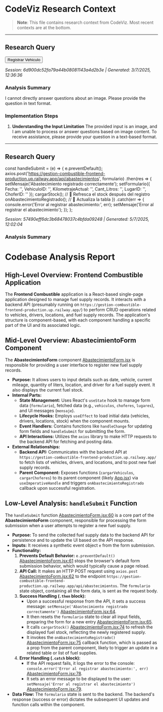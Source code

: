 # CodeViz Research Context

> **Note**: This file contains research context from CodeViz. Most recent contexts are at the bottom.

---

## Research Query

<div style={{ marginTop: '10px', color:#45654}}>
          <button type="submit">Registrar Vehiculo</button>
        </div>

*Session: 6d900dc52fa79a44b08081143a4d2b3e | Generated: 3/7/2025, 12:36:36*

### Analysis Summary

I cannot directly answer questions about an image. Please provide the question in text format.

### Implementation Steps

1. **Understanding the Input Limitation**
   The provided input is an image, and I am unable to process or answer questions based on image content. To receive assistance, please provide your question in a text-based format.

---

## Research Query

const handleSubmit = (e) => {
    e.preventDefault();
    axios.post('https://gestion-combustible-frontend-production.up.railway.app/api/abastecimientos', formulario)
      .then(res => {
        setMensaje('Abastecimiento registrado correctamente');
        setFormulario({
          Fecha: '',
          VehiculoID: '',
          KilometrajeActual: '',
          Cant_Litros: '',
          LugarID: '',
          ChoferID: ''
        });
        cargarStock(); // 🔁 Refresca el stock después del registro
        onAbastecimientoRegistrado(); // 🔁 Actualiza la tabla
      })
      .catch(err => {
        console.error('Error al registrar abastecimiento:', err);
        setMensaje('Error al registrar el abastecimiento');
      });
  };

*Session: 57490eff6dc3b68478037c4bfda09248 | Generated: 5/7/2025, 12:02:04*

### Analysis Summary

# Codebase Analysis Report

## High-Level Overview: Frontend Combustible Application

The **Frontend Combustible** application is a React-based single-page application designed to manage fuel supply records. It interacts with a backend API (presumably running on `https://gestion-combustible-frontend-production.up.railway.app/`) to perform CRUD operations related to vehicles, drivers, locations, and fuel supply records. The application's structure is component-based, with each component handling a specific part of the UI and its associated logic.

## Mid-Level Overview: AbastecimientoForm Component

The **AbastecimientoForm** component [AbastecimientoForm.jsx](src/components/AbastecimientoForm.jsx) is responsible for providing a user interface to register new fuel supply records.

*   **Purpose:** It allows users to input details such as date, vehicle, current mileage, quantity of liters, location, and driver for a fuel supply event. It also displays the current fuel stock.
*   **Internal Parts:**
    *   **State Management:** Uses React's `useState` hook to manage form data (`formulario`), fetched data (e.g., `vehiculos`, `choferes`, `lugares`), and UI messages (`mensaje`).
    *   **Lifecycle Hooks:** Employs `useEffect` to load initial data (vehicles, drivers, locations, stock) when the component mounts.
    *   **Event Handlers:** Contains functions like `handleChange` for updating form fields and `handleSubmit` for submitting the form.
    *   **API Interactions:** Utilizes the `axios` library to make HTTP requests to the backend API for fetching and posting data.
*   **External Relationships:**
    *   **Backend API:** Communicates with the backend API at `https://gestion-combustible-frontend-production.up.railway.app/` to fetch lists of vehicles, drivers, and locations, and to post new fuel supply records.
    *   **Parent Component:** Exposes functions (`cargarVehiculos`, `cargarChoferes`) to its parent component (likely [App.jsx](src/App.jsx)) via `useImperativeHandle` and triggers `onAbastecimientoRegistrado` callback upon successful registration.

## Low-Level Analysis: `handleSubmit` Function

The `handleSubmit` function [AbastecimientoForm.jsx:60](src/components/AbastecimientoForm.jsx:60) is a core part of the **AbastecimientoForm** component, responsible for processing the form submission when a user attempts to register a new fuel supply.

*   **Purpose:** To send the collected fuel supply data to the backend API for persistence and to update the UI based on the API response.
*   **Inputs:** It receives a synthetic event object `e` from the form submission.
*   **Functionality:**
    1.  **Prevents Default Behavior:** `e.preventDefault()` [AbastecimientoForm.jsx:61](src/components/AbastecimientoForm.jsx:61) stops the browser's default form submission behavior, which would typically cause a page reload.
    2.  **API Call:** It makes an HTTP POST request using `axios.post` [AbastecimientoForm.jsx:62](src/components/AbastecimientoForm.jsx:62) to the endpoint `https://gestion-combustible-frontend-production.up.railway.app/api/abastecimientos`. The `formulario` state object, containing all the form data, is sent as the request body.
    3.  **Success Handling (`.then` block):**
        *   Upon a successful response from the API, it sets a success message: `setMensaje('Abastecimiento registrado correctamente')` [AbastecimientoForm.jsx:64](src/components/AbastecimientoForm.jsx:64).
        *   It then resets the `formulario` state to clear all input fields, preparing the form for a new entry [AbastecimientoForm.jsx:65](src/components/AbastecimientoForm.jsx:65).
        *   It calls `cargarStock()` [AbastecimientoForm.jsx:74](src/components/AbastecimientoForm.jsx:74) to refresh the displayed fuel stock, reflecting the newly registered supply.
        *   It invokes the `onAbastecimientoRegistrado()` [AbastecimientoForm.jsx:75](src/components/AbastecimientoForm.jsx:75) callback function, which is passed as a prop from the parent component, likely to trigger an update in a related table or list of fuel supplies.
    4.  **Error Handling (`.catch` block):**
        *   If the API request fails, it logs the error to the console: `console.error('Error al registrar abastecimiento:', err)` [AbastecimientoForm.jsx:78](src/components/AbastecimientoForm.jsx:78).
        *   It sets an error message to be displayed to the user: `setMensaje('Error al registrar el abastecimiento')` [AbastecimientoForm.jsx:79](src/components/AbastecimientoForm.jsx:79).
*   **Data Flow:** The `formulario` state is sent to the backend. The backend's response (success or error) dictates the subsequent UI updates and function calls within the component.

